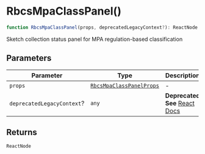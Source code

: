 # RbcsMpaClassPanel()

```ts
function RbcsMpaClassPanel(props, deprecatedLegacyContext?): ReactNode
```

Sketch collection status panel for MPA regulation-based classification

## Parameters

| Parameter | Type | Description |
| ------ | ------ | ------ |
| `props` | [`RbcsMpaClassPanelProps`](../interfaces/RbcsMpaClassPanelProps.md) | - |
| `deprecatedLegacyContext`? | `any` | **Deprecated** **See** [React Docs](https://legacy.reactjs.org/docs/legacy-context.html#referencing-context-in-lifecycle-methods) |

## Returns

`ReactNode`
